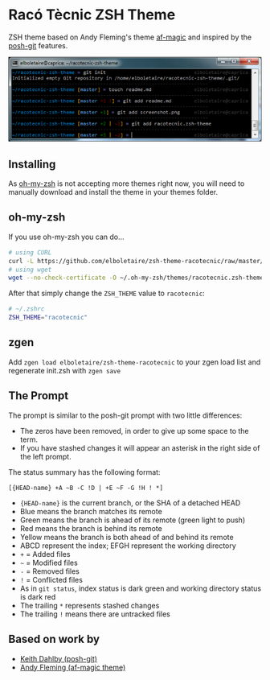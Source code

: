 Racó Tècnic ZSH Theme
=====================

ZSH theme based on Andy Fleming's theme [af-magic](https://coderwall.com/p/3xcpyg) and inspired by the [posh-git](https://github.com/dahlbyk/posh-git) features.

![screenshot](screenshot.png)

Installing
----------

As [oh-my-zsh](https://github.com/robbyrussell/oh-my-zsh) is not accepting more themes right now, you will need to manually download and install the theme in your themes folder.

## oh-my-zsh

If you use oh-my-zsh you can do...

```bash
# using CURL
curl -L https://github.com/elboletaire/zsh-theme-racotecnic/raw/master/racotecnic.zsh-theme > ~/.oh-my-zsh/themes/racotecnic.zsh-theme
# using wget
wget --no-check-certificate -O ~/.oh-my-zsh/themes/racotecnic.zsh-theme https://github.com/elboletaire/zsh-theme-racotecnic/raw/master/racotecnic.zsh-theme
```

After that simply change the `ZSH_THEME` value to `racotecnic`:

```bash
# ~/.zshrc
ZSH_THEME="racotecnic"
```

## zgen

Add `zgen load elboletaire/zsh-theme-racotecnic` to your zgen load list and regenerate init.zsh with `zgen save`

The Prompt
----------

The prompt is similar to the posh-git prompt with two little differences:

- The zeros have been removed, in order to give up some space to the term.
- If you have stashed changes it will appear an asterisk in the right side of the left prompt.

The status summary has the following format:

    [{HEAD-name} +A ~B -C !D | +E ~F -G !H ! *]

* `{HEAD-name}` is the current branch, or the SHA of a detached HEAD
 * Blue means the branch matches its remote
 * Green means the branch is ahead of its remote (green light to push)
 * Red means the branch is behind its remote
 * Yellow means the branch is both ahead of and behind its remote
* ABCD represent the index; EFGH represent the working directory
 * `+` = Added files
 * `~` = Modified files
 * `-` = Removed files
 * `!` = Conflicted files
 * As in `git status`, index status is dark green and working directory status is dark red
* The trailing `*` represents stashed changes
* The trailing `!` means there are untracked files

Based on work by
----------------

- [Keith Dahlby (posh-git)](https://github.com/dahlbyk)
- [Andy Fleming (af-magic theme)](https://github.com/andyfleming)
